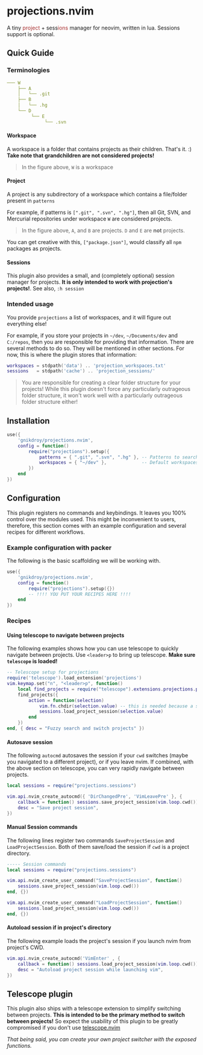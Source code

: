 # projections.nvim

<div>
   A tiny <span style="color: #a33">project</span> + sess<span style="color: #a33">ions</span> manager for neovim,
   written in lua. Sessions support is optional.
</div>

## Quick Guide

### Terminologies

```yaml
─── W
    ├── A
    │   └── .git
    ├── B
    │   └── .hg
    └── D
         └── E
              └── .svn
```
#### Workspace

A workspace is a folder that contains projects as their children. That's it. :)
**Take note that grandchildren are not considered projects!**

> In the figure above, `W` is a workspace

#### Project
A project is any subdirectory of a workspace which contains a file/folder present in `patterns`

For example, if patterns is `[".git", ".svn", ".hg"]`, then all Git, SVN,
and Mercurial repositories under workspace `W` are considered projects.

> In the figure above, `A`, and `B` are projects. `D` and `E` are **not** projects.

You can get creative with this, `["package.json"]`, would classify all `npm` packages as projects.

#### Sessions

This plugin also provides a small, and (completely optional) session manager for projects.
**It is only intended to work with projection's projects!**. See also, `:h session`

### Intended usage

You provide `projections` a list of workspaces, and it will figure out everything else!

For example, if you store your projects in `~/dev`, `~/Documents/dev` and `C:/repos`,
then you are responsible for providing that information. There are several methods to do so.
They will be mentioned in other sections. For now, this is where the plugin stores that information:

```lua
workspaces = stdpath('data') .. 'projection_workspaces.txt'
sessions   = stdpath('cache') .. 'projection_sessions/'
```

> You are responsible for creating a clear folder structure for your projects!
While this plugin doesn't force any particularly outrageous folder structure,
it won't work well with a particularly outrageous folder structure either!



## Installation

```lua
use({ 
    'gnikdroy/projections.nvim',
    config = function()
        require("projections").setup({
            patterns = { ".git", ".svn", ".hg" }, -- Patterns to search for
            workspaces = { "~/dev" },             -- Default workspaces to search for
        })
    end
})
```

## Configuration
This plugin registers no commands and keybindings. It leaves you 100% control over the modules used.
This might be inconvenient to users, therefore, this section comes with an example configuration 
and several recipes for different workflows.

### Example configuration with packer

The following is the basic scaffolding we will be working with.

```lua
use({
    'gnikdroy/projections.nvim',
    config = function()
        require("projections").setup({})
        -- !!!! YOU PUT YOUR RECIPES HERE !!!!
    end
})
```
### Recipes

#### Using telescope to navigate between projects

The following examples shows how you can use telescope to quickly navigate between projects.
Use `<leader>p` to bring up telescope. **Make sure `telescope` is loaded!**

```lua
-- Telescope setup for projections
require('telescope').load_extension('projections')
vim.keymap.set("n", "<leader>p", function()
    local find_projects = require("telescope").extensions.projections.projections
    find_projects({
        action = function(selection)
            vim.fn.chdir(selection.value) -- this is needed because a session might not be present
            sessions.load_project_session(selection.value)
        end
    })
end, { desc = "Fuzzy search and switch projects" })
```

#### Autosave session

The following `autocmd` autosaves the session if your `cwd` switches (maybe you navigated to a different project), or
if you leave nvim. If combined, with the above section on telescope, you can very rapidly navigate between projects.

```lua
local sessions = require("projections.sessions")

vim.api.nvim_create_autocmd({ 'DirChangedPre', 'VimLeavePre' }, {
    callback = function() sessions.save_project_session(vim.loop.cwd()) end,
    desc = "Save project session",
})
```
#### Manual Session commands

The following lines register two commands `SaveProjectSession` and `LoadProjectSession`.
Both of them save/load the session if `cwd` is a project directory.

```lua
----- Session commands
local sessions = require("projections.sessions")

vim.api.nvim_create_user_command("SaveProjectSession", function()
    sessions.save_project_session(vim.loop.cwd())
end, {})

vim.api.nvim_create_user_command("LoadProjectSession", function()
    sessions.load_project_session(vim.loop.cwd())
end, {})
```

#### Autoload session if in project's directory

The following example loads the project's session
if you launch nvim from project's CWD.

```lua
vim.api.nvim_create_autocmd('VimEnter' , {
    callback = function() sessions.load_project_session(vim.loop.cwd()) end,
    desc = "Autoload project session while launching vim",
})
```

## Telescope plugin

This plugin also ships with a telescope extension to simplify switching between projects.
**This is intended to be the primary method to switch between projects!** So expect the usability of this plugin to be greatly compromised if you don't use [telescope.nvim](https://github.com/nvim-telescope/telescope.nvim)

*That being said, you can create your own project switcher with the exposed functions.*
